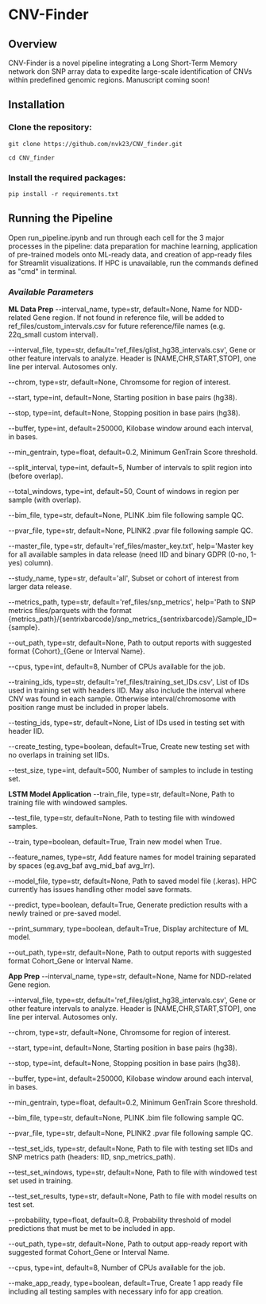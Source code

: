 # CNV-Finder
 
## Overview
CNV-Finder is a novel pipeline integrating a Long Short-Term Memory network don SNP array data to expedite large-scale identification of CNVs within predefined genomic regions. Manuscript coming soon!

## Installation
### Clone the repository:

````
git clone https://github.com/nvk23/CNV_finder.git

cd CNV_finder
````

### Install the required packages:

````
pip install -r requirements.txt
````

## Running the Pipeline
Open run_pipeline.ipynb and run through each cell for the 3 major processes in the pipeline: data preparation for machine learning, application of pre-trained models onto ML-ready data, and creation of app-ready files for Streamlit visualizations. If HPC is unavailable, run the commands defined as "cmd" in terminal. 

### *Available Parameters*
**ML Data Prep**
--interval_name, type=str, default=None, Name for NDD-related Gene region. If not found in reference file, will be added to ref_files/custom_intervals.csv for future reference/file names (e.g. 22q_small custom interval).

--interval_file, type=str, default='ref_files/glist_hg38_intervals.csv', Gene or other feature intervals to analyze. Header is [NAME,CHR,START,STOP], one line per interval. Autosomes only.

--chrom, type=str, default=None, Chromsome for region of interest.

--start, type=int, default=None, Starting position in base pairs (hg38).

--stop, type=int, default=None, Stopping position in base pairs (hg38).

--buffer, type=int, default=250000, Kilobase window around each interval, in bases.

--min_gentrain, type=float, default=0.2, Minimum GenTrain Score threshold.

--split_interval, type=int, default=5, Number of intervals to split region into (before overlap).

--total_windows, type=int, default=50, Count of windows in region per sample (with overlap).

--bim_file, type=str, default=None, PLINK .bim file following sample QC.

--pvar_file, type=str, default=None, PLINK2 .pvar file following sample QC.

--master_file, type=str, default='ref_files/master_key.txt', help='Master key for all available samples in data release (need IID and binary GDPR (0-no, 1-yes) column).

--study_name, type=str, default='all', Subset or cohort of interest from larger data release.

--metrics_path, type=str, default='ref_files/snp_metrics', help='Path to SNP metrics files/parquets with the format {metrics_path}/{sentrixbarcode}/snp_metrics_{sentrixbarcode}/Sample_ID={sample}.

--out_path, type=str, default=None, Path to output reports with suggested format {Cohort}_{Gene or Interval Name}.

--cpus, type=int, default=8, Number of CPUs available for the job.

--training_ids, type=str, default='ref_files/training_set_IDs.csv', List of IDs used in training set with headers IID. May also include the interval where CNV was found in each sample. Otherwise interval/chromosome with position range must be included in proper labels.

--testing_ids, type=str, default=None, List of IDs used in testing set with header IID.

--create_testing, type=boolean, default=True, Create new testing set with no overlaps in training set IIDs.

--test_size, type=int, default=500, Number of samples to include in testing set.

**LSTM Model Application**
--train_file, type=str, default=None, Path to training file with windowed samples.

--test_file, type=str, default=None, Path to testing file with windowed samples.

--train, type=boolean, default=True, Train new model when True.

--feature_names, type=str, Add feature names for model training separated by spaces (eg.avg_baf avg_mid_baf avg_lrr).

--model_file, type=str, default=None, Path to saved model file (.keras). HPC currently has issues handling other model save formats.

--predict, type=boolean, default=True, Generate prediction results with a newly trained or pre-saved model.

--print_summary, type=boolean, default=True, Display architecture of ML model.

--out_path, type=str, default=None, Path to output reports with suggested format Cohort_Gene or Interval Name.


**App Prep**
--interval_name, type=str, default=None, Name for NDD-related Gene region.

--interval_file, type=str, default='ref_files/glist_hg38_intervals.csv', Gene or other feature intervals to analyze. Header is [NAME,CHR,START,STOP], one line per interval. Autosomes only.

--chrom, type=str, default=None, Chromsome for region of interest.

--start, type=int, default=None, Starting position in base pairs (hg38).

--stop, type=int, default=None, Stopping position in base pairs (hg38).

--buffer, type=int, default=250000, Kilobase window around each interval, in bases.

--min_gentrain, type=float, default=0.2, Minimum GenTrain Score threshold.

--bim_file, type=str, default=None, PLINK .bim file following sample QC.

--pvar_file, type=str, default=None, PLINK2 .pvar file following sample QC.

--test_set_ids, type=str, default=None, Path to file with testing set IIDs and SNP metrics path (headers: IID, snp_metrics_path).

--test_set_windows, type=str, default=None, Path to file with windowed test set used in training.

--test_set_results, type=str, default=None, Path to file with model results on test set.

--probability, type=float, default=0.8, Probability threshold of model predictions that must be met to be included in app.

--out_path, type=str, default=None, Path to output app-ready report with suggested format Cohort_Gene or Interval Name.

--cpus, type=int, default=8, Number of CPUs available for the job.

--make_app_ready, type=boolean, default=True, Create 1 app ready file including all testing samples with necessary info for app creation.
